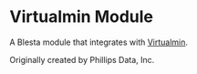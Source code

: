 # Virtualmin Module

A Blesta module that integrates with [Virtualmin](https://www.virtualmin.com/).

Originally created by Phillips Data, Inc.
